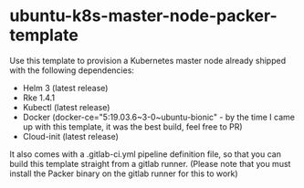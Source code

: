 # ubuntu-k8s-master-node-packer-template

Use this template to provision a Kubernetes master node already shipped with the following dependencies:

- Helm 3 (latest release) 
- Rke 1.4.1
- Kubectl (latest release)
- Docker (docker-ce="5:19.03.6~3-0~ubuntu-bionic" - by the time I came up with this template, it was the best build, feel free to PR)
- Cloud-init (latest release)


It also comes with a .gitlab-ci.yml pipeline definition file, so that you can build this template straight from a 
gitlab runner. (Please note that you must install the Packer binary on the gitlab runner for this to work)
